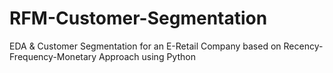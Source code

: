 # RFM-Customer-Segmentation
EDA & Customer Segmentation for an E-Retail Company based on Recency-Frequency-Monetary Approach using Python
